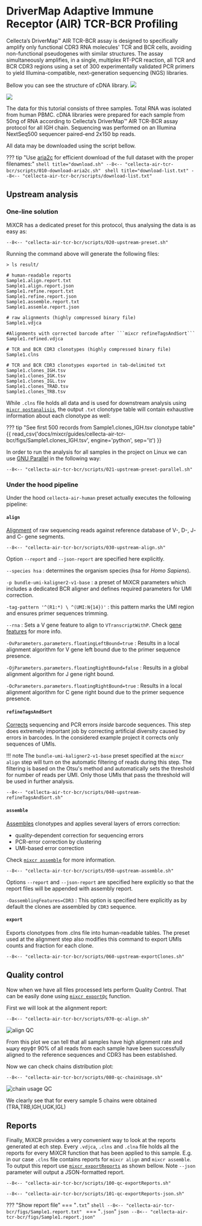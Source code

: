 # DriverMap Adaptive Immune Receptor (AIR) TCR-BCR Profiling

Cellecta’s DriverMap™ AIR TCR-BCR assay is designed to specifically amplify only functional CDR3 RNA molecules' TCR and BCR cells, avoiding non-functional pseudogenes with similar structures. The assay simultaneously amplifies, in a single, multiplex RT-PCR reaction, all TCR and BCR CDR3 regions using a set of 300 experimentally validated PCR primers to yield Illumina-compatible, next-generation sequencing (NGS) libraries.

Bellow you can see the structure of cDNA library.
![](../reference/pics/cellecta-light.svg#only-light)

![](../reference/pics/cellecta-dark.svg#only-dark)

The data for this tutorial consists of three samples. Total RNA was isolated from human PBMC. cDNA libraries were prepared for each sample from 50ng of RNA according to Cellecta’s DriverMap™ AIR TCR-BCR assay protocol for all IGH chain. Sequencing was performed on an Illumina NextSeq500 sequencer paired-end 2x150 bp reads.

All data may be downloaded using the script bellow.

??? tip "Use [aria2c](https://aria2.github.io) for efficient download of the full dataset with the proper filenames:"
    ```shell title="download.sh"
    --8<-- "cellecta-air-tcr-bcr/scripts/010-download-aria2c.sh"
    ```
    ```shell title="download-list.txt"
    --8<-- "cellecta-air-tcr-bcr/scripts/download-list.txt"
    ```
## Upstream analysis

### One-line solution

MiXCR has a dedicated preset for this protocol, thus analysing the data is as easy as:

```shell
--8<-- "cellecta-air-tcr-bcr/scripts/020-upstream-preset.sh"
```

Running the command above will generate the following files:

```shell
> ls result/

# human-readable reports 
Sample1.align.report.txt
Sample1.align.report.json
Sample1.refine.report.txt
Sample1.refine.report.json
Sample1.assemble.report.txt
Sample1.assemle.report.json

# raw alignments (highly compressed binary file)
Sample1.vdjca

#Alignments with corrected barcode after ```mixcr refineTagsAndSort```
Sample1.refined.vdjca

# TCR and BCR CDR3 clonotypes (highly compressed binary file)
Sample1.clns

# TCR and BCR CDR3 clonotypes exported in tab-delimited txt
Sample1.clones_IGH.tsv
Sample1.clones_IGK.tsv
Sample1.clones_IGL.tsv
Sample1.clones_TRAD.tsv
Sample1.clones_TRB.tsv
```

While `.clns` file holds all data and is used for downstream analysis using [`mixcr postanalisis`](../reference/mixcr-postanalysis.md), the output `.txt` clonotype table will contain exhaustive information about each clonotype as well:

??? tip "See first 500 records from Sample1.clones_IGH.tsv clonotype table"
    {{ read_csv('docs/mixcr/guides/cellecta-air-tcr-bcr/figs/Sample1.clones_IGH.tsv', engine='python', sep='\t') }}

In order to run the analysis for all samples in the project on Linux we can use [GNU Parallel](https://www.gnu.org/software/parallel/) in the following way:

```shell
--8<-- "cellecta-air-tcr-bcr/scripts/021-upstream-preset-parallel.sh"
```

### Under the hood pipeline

Under the hood `cellecta-air-human` preset actually executes the following pipeline:

#### `align`
[Alignment](../reference/mixcr-align.md) of raw sequencing reads against reference database of V-, D-, J- and C- gene segments.

```shell
--8<-- "cellecta-air-tcr-bcr/scripts/030-upstream-align.sh"
```

Option `--report` and `--json-report` are specified here explicitly.

`--species hsa`
: determines the organism species (hsa for _Homo Sapiens_).

`-p bundle-umi-kaligner2-v1-base`
:  a preset of MiXCR parameters which includes a dedicated BCR aligner and defines required parameters for UMI correction.

`-tag-pattern '^(R1:*) \ ^(UMI:N{14})'`
: this pattern marks the UMI region and ensures primer sequences trimming. 

`--rna`
: Sets a V gene feature to align to `VTranscriptWithP`. Check [gene features](../reference/ref-gene-features.md) for more info.

`-OvParameters.parameters.floatingLeftBound=true`
: Results in a local alignment algorithm for V gene left bound due to the primer sequence presence.

`-OjParameters.parameters.floatingRightBound=false`
: Results in a global alignment algorithm for J gene right bound.

`-OcParameters.parameters.floatingRightBound=true`
: Results in a local alignment algorithm for C gene right bound due to the primer sequence presence.


#### `refineTagsAndSort`

[Corrects](../reference/mixcr-refineTagsAndSort.md) sequencing and PCR errors _inside_ barcode sequences. This step does extremely important job by correcting artificial diversity caused by errors in barcodes. In the considered example project it corrects only sequences of UMIs.

!!! note
    The `bundle-umi-kaligner2-v1-base` preset specified at the `mixcr align` step will turn on the automatic filtering of reads during this step. The filtering is based on the Otsu's method and automatically sets the threshold for number of reads per UMI. Only those UMIs that pass the threshold will be used in further analysis.

```shell
--8<-- "cellecta-air-tcr-bcr/scripts/040-upstream-refineTagsAndSort.sh"
```

#### `assemble`
[Assembles](../reference/mixcr-assemble.md) clonotypes and applies several layers of errors correction:

- quality-dependent correction for sequencing errors
- PCR-error correction by clustering
- UMI-based error correction

Check [`mixcr assemble`](../reference/mixcr-assemble.md) for more information.


```shell
--8<-- "cellecta-air-tcr-bcr/scripts/050-upstream-assemble.sh"
```

Options `--report` and `--json-report` are specified here explicitly so that the report files will be appended with assembly report.

`-OassemblingFeatures=CDR3`
: This option is specified here explicitly as by default the clones are assembled by `CDR3` sequence.

#### `export`
Exports clonotypes from .clns file into human-readable tables. The preset used at the alignment step also modifies this command to export UMIs counts and fraction for each clone.

```shell
--8<-- "cellecta-air-tcr-bcr/scripts/060-upstream-exportClones.sh"
```

## Quality control

Now when we have all files processed lets perform Quality Control. That can be easily done using [`mixcr exportQc`](../reference/mixcr-exportQc.md)
function.

First we will look at the alignment report:

```shell
--8<-- "cellecta-air-tcr-bcr/scripts/070-qc-align.sh"
```

![align QC](cellecta-air-tcr-bcr/figs/alignQc.svg)

From this plot we can tell that all samples have high alignment rate and ьщку еруфт 90% of all reads from each sample have been successfully aligned to the reference sequences and CDR3 has been established. 

Now we can check chains distribution plot:

```shell
--8<-- "cellecta-air-tcr-bcr/scripts/080-qc-chainUsage.sh"
```

![chain usage QC](cellecta-air-tcr-bcr/figs/chainUsage.svg)

We clearly see that for every sample 5 chains were obtained (TRA,TRB,IGH,UGK,IGL)

## Reports
Finally, MiXCR provides a very convenient way to look at the reports generated at ech step. Every `.vdjca`, `.clns` and `.clna` file holds all the reports for every MiXCR function that has been applied to this sample. E.g. in our case `.clns` file contains reports for `mixcr align` and `mixcr assemble`. To output this report use [`mixcr exportReports`](../reference/mixcr-exportReports.md) as shown bellow. Note `--json` parameter will output a JSON-formatted report.

```shell
--8<-- "cellecta-air-tcr-bcr/scripts/100-qc-exportReports.sh"
```

```shell
--8<-- "cellecta-air-tcr-bcr/scripts/101-qc-exportReports-json.sh"
```

??? "Show report file"
    === "`.txt`"
        ```shell
        --8<-- "cellecta-air-tcr-bcr/figs/Sample1.report.txt"
        ```
    === "`.json`"
        ```json
        --8<-- "cellecta-air-tcr-bcr/figs/Sample1.report.json"
        ```